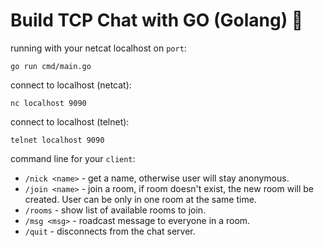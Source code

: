 # Build TCP Chat with GO (Golang) 🚀

running with your netcat localhost on `port`: 
```
go run cmd/main.go
```
connect to localhost (netcat):
```
nc localhost 9090
```
connect to localhost (telnet): 
```
telnet localhost 9090
```

command line for your `client`:
- `/nick <name>` - get a name, otherwise user will stay anonymous.
- `/join <name>` - join a room, if room doesn't exist, the new room will be created. User can be only in one room at the same time.
- `/rooms`       - show list of available rooms to join.
- `/msg	<msg>` - roadcast message to everyone in a room.
- `/quit` - disconnects from the chat server.
